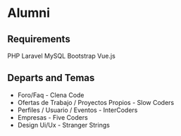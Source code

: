 # Alumni 

Requirements 
-----------
PHP
Laravel
MySQL
Bootstrap
Vue.js

Departs and Temas 
----------------
* Foro/Faq - Clena Code
* Ofertas de Trabajo / Proyectos Propios - Slow Coders
* Perfiles / Usuario / Eventos - InterCoders
* Empresas - Five Coders
* Design Ui/Ux - Stranger Strings


